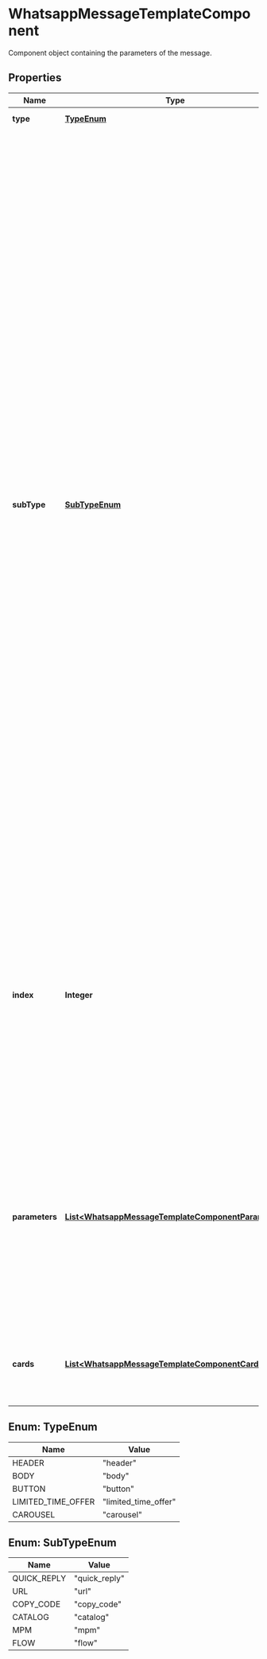 

# WhatsappMessageTemplateComponent

Component object containing the parameters of the message.

## Properties

| Name | Type | Description | Notes |
|------------ | ------------- | ------------- | -------------|
|**type** | [**TypeEnum**](#TypeEnum) | Component type. |  |
|**subType** | [**SubTypeEnum**](#SubTypeEnum) | **Required when type is &#x60;button&#x60;.** Type of button. - &#x60;quick_reply&#x60;: Refers to a previously created quick reply button that allows for the customer to return a predefined message. - &#x60;url&#x60;: Refers to a previously created url button that allows the customer to visit the URL generated by appending the text parameter to the predefined prefix URL in the template. - &#x60;copy_code&#x60;: Refers to a previously created copy code button that allows the customer to copy a text string (defined when the template is sent in a template message) to the device&#39;s clipboard when tapped by the app user. - &#x60;catalog&#x60;: Refers to a previously created catalog button that allows the customer to view your product catalog. - &#x60;mpm&#x60;: Refers to a previously created MPM (multi-product message) button that allows the customer to browser products and sections. - &#x60;flow&#x60;: Refers to a previously created flow button that allows the customer to interact with a [flow](https://developers.facebook.com/docs/whatsapp/flows). |  [optional] |
|**index** | **Integer** | **Required when &#x60;type&#x60; &#x3D; &#x60;button&#x60;. Not used for the other types.** Indicates order in which button should appear, if the template uses multiple buttons. Buttons are zero-indexed, so setting value to 0 will cause the button to appear first, and another button with an index of 1 will appear next, etc. |  [optional] |
|**parameters** | [**List&lt;WhatsappMessageTemplateComponentParameter&gt;**](WhatsappMessageTemplateComponentParameter.md) | **Required when &#x60;type&#x60; &#x3D; &#x60;button&#x60;, or there are variables in the corresponding template component, or the template &#x60;HEADER&#x60; format is media (&#x60;IMAGE&#x60;, &#x60;VIDEO&#x60;, or &#x60;DOCUMENT&#x60;).** Array of parameter objects with the content of the message. |  [optional] |
|**cards** | [**List&lt;WhatsappMessageTemplateComponentCard&gt;**](WhatsappMessageTemplateComponentCard.md) | Use for &#x60;carousel&#x60; components. Provides card components containing the parameters of the message. |  [optional] |



## Enum: TypeEnum

| Name | Value |
|---- | -----|
| HEADER | &quot;header&quot; |
| BODY | &quot;body&quot; |
| BUTTON | &quot;button&quot; |
| LIMITED_TIME_OFFER | &quot;limited_time_offer&quot; |
| CAROUSEL | &quot;carousel&quot; |



## Enum: SubTypeEnum

| Name | Value |
|---- | -----|
| QUICK_REPLY | &quot;quick_reply&quot; |
| URL | &quot;url&quot; |
| COPY_CODE | &quot;copy_code&quot; |
| CATALOG | &quot;catalog&quot; |
| MPM | &quot;mpm&quot; |
| FLOW | &quot;flow&quot; |



